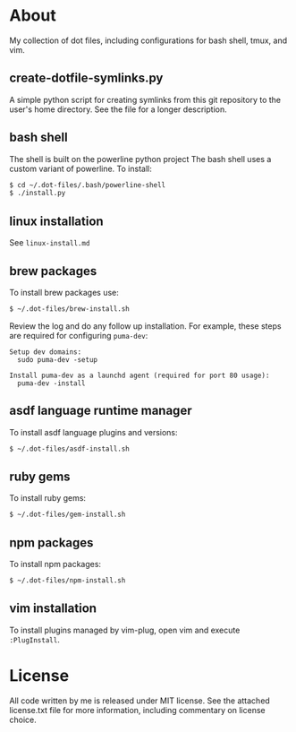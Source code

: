 About
================================================================================

My collection of dot files, including configurations for bash shell, tmux,
and vim.

create-dotfile-symlinks.py
--------------------------------------------------------------------------------

A simple python script for creating symlinks from this git repository to the
user's home directory. See the file for a longer description.

bash shell
--------------------------------------------------------------------------------

The shell is built on the powerline python project
The bash shell uses a custom variant of powerline. To install:

```bash
$ cd ~/.dot-files/.bash/powerline-shell
$ ./install.py
```

linux installation
--------------------------------------------------------------------------------
See `linux-install.md`

brew packages
--------------------------------------------------------------------------------

To install brew packages use:

```bash
$ ~/.dot-files/brew-install.sh
```

Review the log and do any follow up installation. For example, these steps are
required for configuring `puma-dev`:

```
Setup dev domains:
  sudo puma-dev -setup

Install puma-dev as a launchd agent (required for port 80 usage):
  puma-dev -install
```

asdf language runtime manager
--------------------------------------------------------------------------------

To install asdf language plugins and versions:

```bash
$ ~/.dot-files/asdf-install.sh
```

ruby gems
--------------------------------------------------------------------------------

To install ruby gems:

```bash
$ ~/.dot-files/gem-install.sh
```

npm packages
--------------------------------------------------------------------------------

To install npm packages:

```bash
$ ~/.dot-files/npm-install.sh
```

vim installation
--------------------------------------------------------------------------------
To install plugins managed by vim-plug, open vim and execute `:PlugInstall`.

License
================================================================================

All code written by me is released under MIT license. See the attached
license.txt file for more information, including commentary on license choice.
